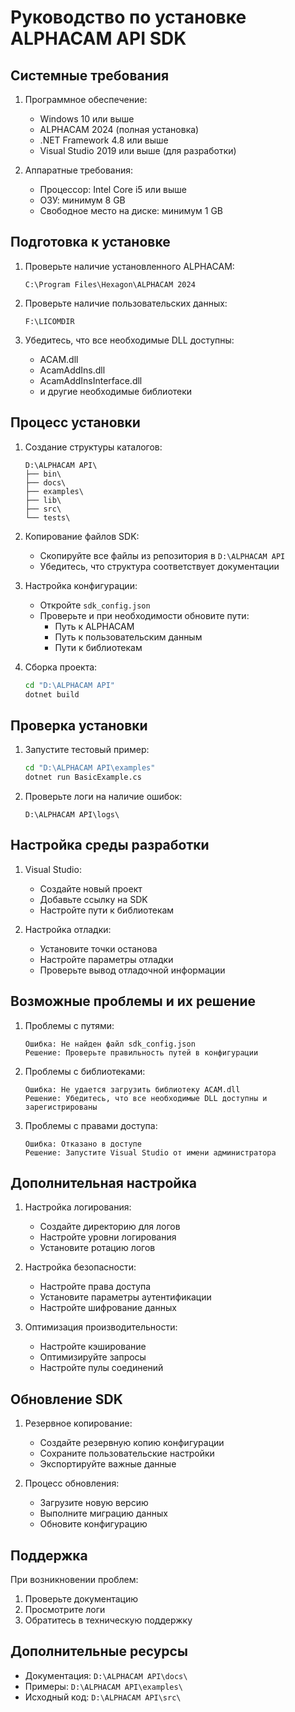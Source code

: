 # Руководство по установке ALPHACAM API SDK

## Системные требования

1. Программное обеспечение:
   - Windows 10 или выше
   - ALPHACAM 2024 (полная установка)
   - .NET Framework 4.8 или выше
   - Visual Studio 2019 или выше (для разработки)

2. Аппаратные требования:
   - Процессор: Intel Core i5 или выше
   - ОЗУ: минимум 8 GB
   - Свободное место на диске: минимум 1 GB

## Подготовка к установке

1. Проверьте наличие установленного ALPHACAM:
   ```
   C:\Program Files\Hexagon\ALPHACAM 2024
   ```

2. Проверьте наличие пользовательских данных:
   ```
   F:\LICOMDIR
   ```

3. Убедитесь, что все необходимые DLL доступны:
   - ACAM.dll
   - AcamAddIns.dll
   - AcamAddInsInterface.dll
   - и другие необходимые библиотеки

## Процесс установки

1. Создание структуры каталогов:
   ```
   D:\ALPHACAM API\
   ├── bin\
   ├── docs\
   ├── examples\
   ├── lib\
   ├── src\
   └── tests\
   ```

2. Копирование файлов SDK:
   - Скопируйте все файлы из репозитория в `D:\ALPHACAM API`
   - Убедитесь, что структура соответствует документации

3. Настройка конфигурации:
   - Откройте `sdk_config.json`
   - Проверьте и при необходимости обновите пути:
     * Путь к ALPHACAM
     * Путь к пользовательским данным
     * Пути к библиотекам

4. Сборка проекта:
   ```bash
   cd "D:\ALPHACAM API"
   dotnet build
   ```

## Проверка установки

1. Запустите тестовый пример:
   ```bash
   cd "D:\ALPHACAM API\examples"
   dotnet run BasicExample.cs
   ```

2. Проверьте логи на наличие ошибок:
   ```
   D:\ALPHACAM API\logs\
   ```

## Настройка среды разработки

1. Visual Studio:
   - Создайте новый проект
   - Добавьте ссылку на SDK
   - Настройте пути к библиотекам

2. Настройка отладки:
   - Установите точки останова
   - Настройте параметры отладки
   - Проверьте вывод отладочной информации

## Возможные проблемы и их решение

1. Проблемы с путями:
   ```
   Ошибка: Не найден файл sdk_config.json
   Решение: Проверьте правильность путей в конфигурации
   ```

2. Проблемы с библиотеками:
   ```
   Ошибка: Не удается загрузить библиотеку ACAM.dll
   Решение: Убедитесь, что все необходимые DLL доступны и зарегистрированы
   ```

3. Проблемы с правами доступа:
   ```
   Ошибка: Отказано в доступе
   Решение: Запустите Visual Studio от имени администратора
   ```

## Дополнительная настройка

1. Настройка логирования:
   - Создайте директорию для логов
   - Настройте уровни логирования
   - Установите ротацию логов

2. Настройка безопасности:
   - Настройте права доступа
   - Установите параметры аутентификации
   - Настройте шифрование данных

3. Оптимизация производительности:
   - Настройте кэширование
   - Оптимизируйте запросы
   - Настройте пулы соединений

## Обновление SDK

1. Резервное копирование:
   - Создайте резервную копию конфигурации
   - Сохраните пользовательские настройки
   - Экспортируйте важные данные

2. Процесс обновления:
   - Загрузите новую версию
   - Выполните миграцию данных
   - Обновите конфигурацию

## Поддержка

При возникновении проблем:
1. Проверьте документацию
2. Просмотрите логи
3. Обратитесь в техническую поддержку

## Дополнительные ресурсы

- Документация: `D:\ALPHACAM API\docs\`
- Примеры: `D:\ALPHACAM API\examples\`
- Исходный код: `D:\ALPHACAM API\src\`
